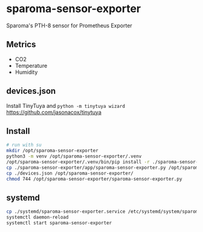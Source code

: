 # sparoma-sensor-exporter
Sparoma's PTH-8 sensor for Prometheus Exporter

## Metrics

* CO2  
* Temperature  
* Humidity  

## devices.json

Install TinyTuya and `python -m tinytuya wizard`
https://github.com/jasonacox/tinytuya

## Install  

```bash
# run with su
mkdir /opt/sparoma-sensor-exporter
python3 -m venv /opt/sparoma-sensor-exporter/.venv
/opt/sparoma-sensor-exporter/.venv/bin/pip install -r ./sparoma-sensor-exporter/app/requirements.txt
cp ./sparoma-sensor-exporter/app/sparoma-sensor-exporter.py /opt/sparoma-sensor-exporter/
cp ./devices.json /opt/sparoma-sensor-exporter/
chmod 744 /opt/sparoma-sensor-exporter/sparoma-sensor-exporter.py
```

## systemd

```bash
cp ./systemd/sparoma-sensor-exporter.service /etc/systemd/system/sparoma-sensor-exporter.service
systemctl daemon-reload
systemctl start sparoma-sensor-exporter
```

